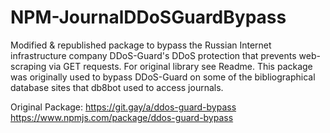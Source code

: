 # NPM-JournalDDoSGuardBypass
Modified &amp; republished package to bypass the Russian Internet infrastructure company DDoS-Guard's DDoS protection that prevents web-scraping via GET requests. For original library see Readme. This package was originally used to bypass DDoS-Guard on some of the bibliographical database sites that db8bot used to access journals.

Original Package: https://git.gay/a/ddos-guard-bypass https://www.npmjs.com/package/ddos-guard-bypass

